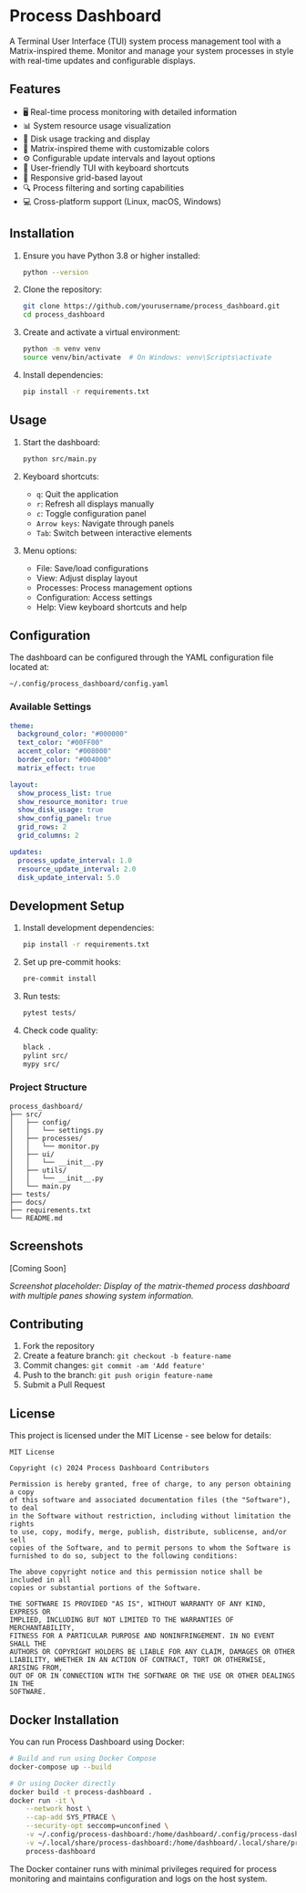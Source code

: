 # Process Dashboard

A Terminal User Interface (TUI) system process management tool with a Matrix-inspired theme. Monitor and manage your system processes in style with real-time updates and configurable displays.

## Features

- 🖥️ Real-time process monitoring with detailed information
- 📊 System resource usage visualization
- 💾 Disk usage tracking and display
- 🎨 Matrix-inspired theme with customizable colors
- ⚙️ Configurable update intervals and layout options
- 🔧 User-friendly TUI with keyboard shortcuts
- 📱 Responsive grid-based layout
- 🔍 Process filtering and sorting capabilities
- 💻 Cross-platform support (Linux, macOS, Windows)

## Installation

1. Ensure you have Python 3.8 or higher installed:
   ```bash
   python --version
   ```

2. Clone the repository:
   ```bash
   git clone https://github.com/yourusername/process_dashboard.git
   cd process_dashboard
   ```

3. Create and activate a virtual environment:
   ```bash
   python -m venv venv
   source venv/bin/activate  # On Windows: venv\Scripts\activate
   ```

4. Install dependencies:
   ```bash
   pip install -r requirements.txt
   ```

## Usage

1. Start the dashboard:
   ```bash
   python src/main.py
   ```

2. Keyboard shortcuts:
   - `q`: Quit the application
   - `r`: Refresh all displays manually
   - `c`: Toggle configuration panel
   - `Arrow keys`: Navigate through panels
   - `Tab`: Switch between interactive elements

3. Menu options:
   - File: Save/load configurations
   - View: Adjust display layout
   - Processes: Process management options
   - Configuration: Access settings
   - Help: View keyboard shortcuts and help

## Configuration

The dashboard can be configured through the YAML configuration file located at:
```
~/.config/process_dashboard/config.yaml
```

### Available Settings

```yaml
theme:
  background_color: "#000000"
  text_color: "#00FF00"
  accent_color: "#008000"
  border_color: "#004000"
  matrix_effect: true

layout:
  show_process_list: true
  show_resource_monitor: true
  show_disk_usage: true
  show_config_panel: true
  grid_rows: 2
  grid_columns: 2

updates:
  process_update_interval: 1.0
  resource_update_interval: 2.0
  disk_update_interval: 5.0
```

## Development Setup

1. Install development dependencies:
   ```bash
   pip install -r requirements.txt
   ```

2. Set up pre-commit hooks:
   ```bash
   pre-commit install
   ```

3. Run tests:
   ```bash
   pytest tests/
   ```

4. Check code quality:
   ```bash
   black .
   pylint src/
   mypy src/
   ```

### Project Structure

```
process_dashboard/
├── src/
│   ├── config/
│   │   └── settings.py
│   ├── processes/
│   │   └── monitor.py
│   ├── ui/
│   │   └── __init__.py
│   ├── utils/
│   │   └── __init__.py
│   └── main.py
├── tests/
├── docs/
├── requirements.txt
└── README.md
```

## Screenshots

[Coming Soon]

*Screenshot placeholder: Display of the matrix-themed process dashboard with multiple panes showing system information.*

## Contributing

1. Fork the repository
2. Create a feature branch: `git checkout -b feature-name`
3. Commit changes: `git commit -am 'Add feature'`
4. Push to the branch: `git push origin feature-name`
5. Submit a Pull Request

## License

This project is licensed under the MIT License - see below for details:

```
MIT License

Copyright (c) 2024 Process Dashboard Contributors

Permission is hereby granted, free of charge, to any person obtaining a copy
of this software and associated documentation files (the "Software"), to deal
in the Software without restriction, including without limitation the rights
to use, copy, modify, merge, publish, distribute, sublicense, and/or sell
copies of the Software, and to permit persons to whom the Software is
furnished to do so, subject to the following conditions:

The above copyright notice and this permission notice shall be included in all
copies or substantial portions of the Software.

THE SOFTWARE IS PROVIDED "AS IS", WITHOUT WARRANTY OF ANY KIND, EXPRESS OR
IMPLIED, INCLUDING BUT NOT LIMITED TO THE WARRANTIES OF MERCHANTABILITY,
FITNESS FOR A PARTICULAR PURPOSE AND NONINFRINGEMENT. IN NO EVENT SHALL THE
AUTHORS OR COPYRIGHT HOLDERS BE LIABLE FOR ANY CLAIM, DAMAGES OR OTHER
LIABILITY, WHETHER IN AN ACTION OF CONTRACT, TORT OR OTHERWISE, ARISING FROM,
OUT OF OR IN CONNECTION WITH THE SOFTWARE OR THE USE OR OTHER DEALINGS IN THE
SOFTWARE.
```


## Docker Installation

You can run Process Dashboard using Docker:

```bash
# Build and run using Docker Compose
docker-compose up --build

# Or using Docker directly
docker build -t process-dashboard .
docker run -it \
    --network host \
    --cap-add SYS_PTRACE \
    --security-opt seccomp=unconfined \
    -v ~/.config/process-dashboard:/home/dashboard/.config/process-dashboard \
    -v ~/.local/share/process-dashboard:/home/dashboard/.local/share/process-dashboard \
    process-dashboard
```

The Docker container runs with minimal privileges required for process monitoring and maintains configuration and logs on the host system.
